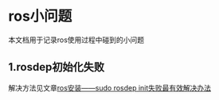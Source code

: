 # ros小问题
本文档用于记录ros使用过程中碰到的小问题


## 1.rosdep初始化失败
解决方法见文章[ros安装——sudo rosdep init失败最有效解决办法](https://blog.csdn.net/qq_41484927/article/details/107494715)